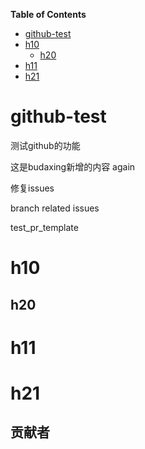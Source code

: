 <!-- START doctoc generated TOC please keep comment here to allow auto update -->
<!-- DON'T EDIT THIS SECTION, INSTEAD RE-RUN doctoc TO UPDATE -->
**Table of Contents**

- [github-test](#github-test)
- [h10](#h10)
  - [h20](#h20)
- [h11](#h11)
- [h21](#h21)

<!-- END doctoc generated TOC please keep comment here to allow auto update -->

<!-- START doctor -->
<!-- END doctor -->
# github-test
测试github的功能

这是budaxing新增的内容
again

修复issues

branch related issues

test_pr_template
# h10

## h20


# h11

# h21


## 贡献者

<!-- readme: collaborators,contributors -start -->
<!-- readme: collaborators,contributors -end -->
